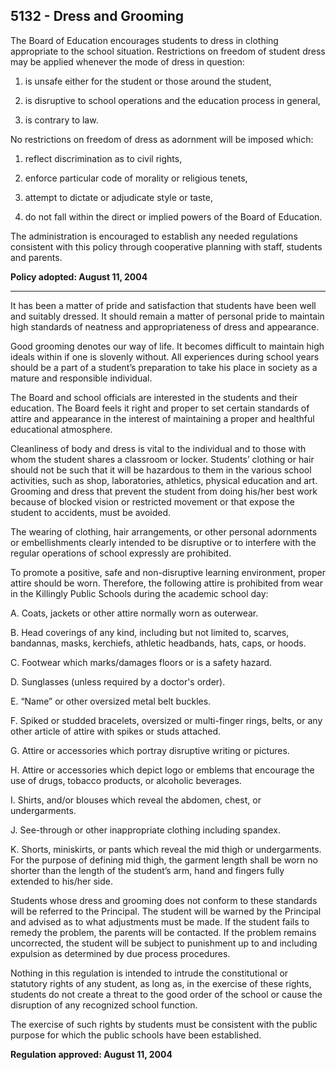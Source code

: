 ## 5132 - Dress and Grooming

The Board of Education encourages students to dress in clothing appropriate to the school situation. Restrictions on freedom of student dress may be applied whenever the mode of dress in question:

1. is unsafe either for the student or those around the student,

2. is disruptive to school operations and the education process in general,

3. is contrary to law.


No restrictions on freedom of dress as adornment will be imposed which:

1. reflect discrimination as to civil rights,

2. enforce particular code of morality or religious tenets,

3. attempt to dictate or adjudicate style or taste,

4. do not fall within the direct or implied powers of the Board of Education.


The administration is encouraged to establish any needed regulations consistent with this policy through cooperative planning with staff, students and parents.

**Policy adopted:  August 11, 2004**

---

It has been a matter of pride and satisfaction that students have been well and suitably dressed. It should remain a matter of personal pride to maintain high standards of neatness and appropriateness of dress and appearance.

Good grooming denotes our way of life. It becomes difficult to maintain high ideals within if one is slovenly without. All experiences during school years should be a part of a student’s preparation to take his place in society as a mature and responsible individual.

The Board and school officials are interested in the students and their education. The Board feels it right and proper to set certain standards of attire and appearance in the interest of maintaining a proper and healthful educational atmosphere.

Cleanliness of body and dress is vital to the individual and to those with whom the student shares a classroom or locker. Students’ clothing or hair should not be such that it will be hazardous to them in the various school activities, such as shop, laboratories, athletics, physical education and art. Grooming and dress that prevent the student from doing his\/her best work because of blocked vision or restricted movement or that expose the student to accidents, must be avoided.

The wearing of clothing, hair arrangements, or other personal adornments or embellishments clearly intended to be disruptive or to interfere with the regular operations of school expressly are prohibited.

To promote a positive, safe and non-disruptive learning environment, proper attire should be worn. Therefore, the following attire is prohibited from wear in the Killingly Public Schools during the academic school day:

A.  Coats, jackets or other attire normally worn as outerwear.

B.  Head coverings of any kind, including but not limited to, scarves, bandannas, masks, kerchiefs, athletic headbands, hats, caps, or hoods.

C.  Footwear which marks\/damages floors or is a safety hazard.

D.  Sunglasses \(unless required by a doctor's order\).

E.  “Name” or other oversized metal belt buckles.

F.  Spiked or studded bracelets, oversized or multi-finger rings, belts, or any other article of attire with spikes or studs attached.

G.  Attire or accessories which portray disruptive writing or pictures.

H.  Attire or accessories which depict logo or emblems that encourage the use of drugs, tobacco products, or alcoholic beverages.

I.  Shirts, and\/or blouses which reveal the abdomen, chest, or undergarments.

J.  See-through or other inappropriate clothing including spandex.

K.  Shorts, miniskirts, or pants which reveal the mid thigh or undergarments. For the purpose of defining mid thigh, the garment length shall be worn no shorter than the length of the student’s arm, hand and fingers fully extended to his\/her side.

Students whose dress and grooming does not conform to these standards will be referred to the Principal. The student will be warned by the Principal and advised as to what adjustments must be made. If the student fails to remedy the problem, the parents will be contacted. If the problem remains uncorrected, the student will be subject to punishment up to and including expulsion as determined by due process procedures.

Nothing in this regulation is intended to intrude the constitutional or statutory rights of any student, as long as, in the exercise of these rights, students do not create a threat to the good order of the school or cause the disruption of any recognized school function.

The exercise of such rights by students must be consistent with the public purpose for which the public schools have been established.

**Regulation approved:  August 11, 2004**

